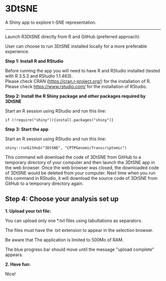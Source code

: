 3DtSNE
========
A Shiny app to explore t-SNE representation.

*****

Launch R3DtSNE directly from R and GitHub (preferred approach)

User can choose to run 3DtSNE installed locally for a more preferable experience.

**Step 1: Install R and RStudio**

Before running the app you will need to have R and RStudio installed (tested with R 3.5.3 and RStudio 1.1.463).  
Please check CRAN (<a href="https://cran.r-project.org/" target="_blank">https://cran.r-project.org/</a>) for the installation of R.  
Please check <a href="https://www.rstudio.com/" target="_blank">https://www.rstudio.com/</a> for the installation of RStudio.  

**Step 2: Install the R Shiny package and other packages required by 3DtSNE**

Start an R session using RStudio and run this line:  
```
if (!require("shiny")){install.packages("shiny")}  
```

**Step 3: Start the app**  

Start an R session using RStudio and run this line:  
```
shiny::runGitHub("3DtSNE", "CPTPGenomicTranscriptomic")
```
This command will download the code of 3DtSNE from GitHub to a temporary directory of your computer and then launch the 3DtSNE app in the web browser. Once the web browser was closed, the downloaded code of 3DtSNE would be deleted from your computer. Next time when you run this command in RStudio, it will download the source code of 3DtSNE from GitHub to a temporary directory again. 


## Step 4: Choose your analysis set up  

**1. Upload your txt file:**

You can upload only one *.txt files using tabultations as separators.

The files must have the .txt extension to appear in the selection browser.

Be aware that The application is limited to 500Mo of RAM.

The blue progress bar should move until the message \"upload complete\" appears.


**2. Have fun:**

Nice!
